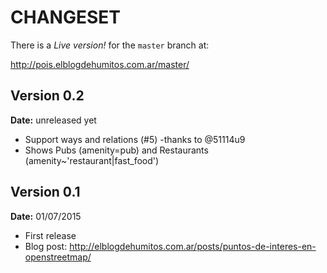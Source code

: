 # CHANGESET

There is a *Live version!* for the `master` branch at:

http://pois.elblogdehumitos.com.ar/master/

## Version 0.2

**Date:** unreleased yet

 - Support ways and relations (#5) -thanks to @51114u9
 - Shows Pubs (amenity=pub) and Restaurants
   (amenity~'restaurant|fast_food')

## Version 0.1

**Date:** 01/07/2015

 - First release
 - Blog post: http://elblogdehumitos.com.ar/posts/puntos-de-interes-en-openstreetmap/
